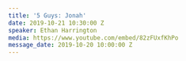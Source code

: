 ```yaml
---
title: '5 Guys: Jonah'
date: 2019-10-21 10:30:00 Z
speaker: Ethan Harrington
media: https://www.youtube.com/embed/82zFUxfKhPo
message_date: 2019-10-20 10:00:00 Z
---
```


